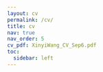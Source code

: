 ```yaml
---
layout: cv
permalink: /cv/
title: cv
nav: true
nav_order: 5
cv_pdf: XinyiWang_CV_Sep6.pdf
toc:
  sidebar: left
---
```


